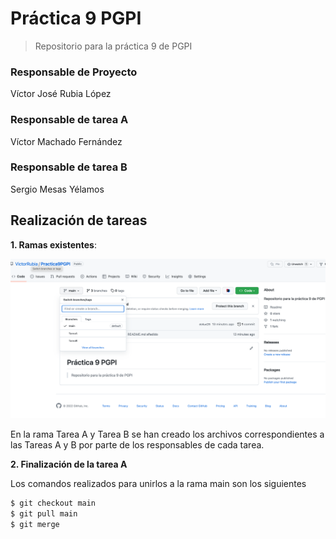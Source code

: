 # Práctica 9 PGPI

> Repositorio para la práctica 9 de PGPI

### Responsable de Proyecto

Víctor José Rubia López

### Responsable de tarea A

Víctor Machado Fernández

### Responsable de tarea B

Sergio Mesas Yélamos

## Realización de tareas

**1. Ramas existentes**:

![foto](imgs/branches.png)

En la rama Tarea A y Tarea B se han creado los archivos correspondientes a las Tareas A y B por parte de los responsables de cada tarea.

**2. Finalización de la tarea A**

Los comandos realizados para unirlos a la rama main son los siguientes

```bash
$ git checkout main
$ git pull main 
$ git merge
```